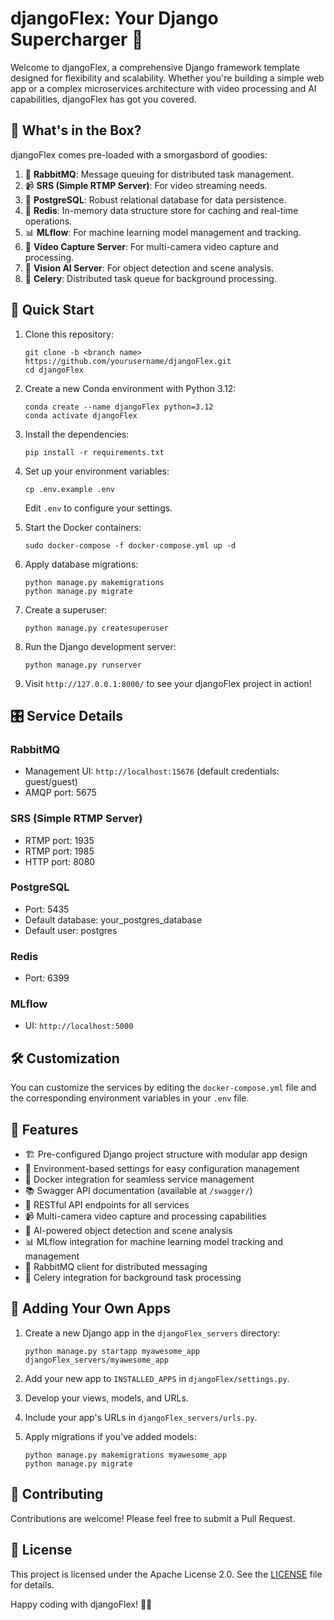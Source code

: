 # djangoFlex: Your Django Supercharger 🚀

Welcome to djangoFlex, a comprehensive Django framework template designed for flexibility and scalability. Whether you're building a simple web app or a complex microservices architecture with video processing and AI capabilities, djangoFlex has got you covered.

## 🌟 What's in the Box?

djangoFlex comes pre-loaded with a smorgasbord of goodies:

1. 🐰 **RabbitMQ**: Message queuing for distributed task management.
2. 📹 **SRS (Simple RTMP Server)**: For video streaming needs.
3. 🐘 **PostgreSQL**: Robust relational database for data persistence.
4. 🔄 **Redis**: In-memory data structure store for caching and real-time operations.
5. 📊 **MLflow**: For machine learning model management and tracking.
6. 🎥 **Video Capture Server**: For multi-camera video capture and processing.
7. 🧠 **Vision AI Server**: For object detection and scene analysis.
8. 🍃 **Celery**: Distributed task queue for background processing.

## 🚀 Quick Start

1. Clone this repository:
   ```
   git clone -b <branch name> https://github.com/yourusername/djangoFlex.git
   cd djangoFlex
   ```

2. Create a new Conda environment with Python 3.12:
   ```
   conda create --name djangoFlex python=3.12
   conda activate djangoFlex
   ```

3. Install the dependencies:
   ```
   pip install -r requirements.txt
   ```

4. Set up your environment variables:
   ```
   cp .env.example .env
   ```
   Edit `.env` to configure your settings.

5. Start the Docker containers:
   ```
   sudo docker-compose -f docker-compose.yml up -d
   ```

6. Apply database migrations:
   ```
   python manage.py makemigrations
   python manage.py migrate
   ```

7. Create a superuser:
   ```
   python manage.py createsuperuser
   ```

8. Run the Django development server:
   ```
   python manage.py runserver
   ```

9. Visit `http://127.0.0.1:8000/` to see your djangoFlex project in action!

## 🎛 Service Details

### RabbitMQ
- Management UI: `http://localhost:15676` (default credentials: guest/guest)
- AMQP port: 5675

### SRS (Simple RTMP Server)
- RTMP port: 1935
- RTMP port: 1985
- HTTP port: 8080

### PostgreSQL
- Port: 5435
- Default database: your_postgres_database
- Default user: postgres

### Redis
- Port: 6399

### MLflow
- UI: `http://localhost:5000`

## 🛠 Customization

You can customize the services by editing the `docker-compose.yml` file and the corresponding environment variables in your `.env` file.

## 🌈 Features

- 🏗 Pre-configured Django project structure with modular app design
- 🔐 Environment-based settings for easy configuration management
- 🐳 Docker integration for seamless service management
- 📚 Swagger API documentation (available at `/swagger/`)
- 🔗 RESTful API endpoints for all services
- 📹 Multi-camera video capture and processing capabilities
- 🧠 AI-powered object detection and scene analysis
- 📊 MLflow integration for machine learning model tracking and management
- 🐰 RabbitMQ client for distributed messaging
- 🍃 Celery integration for background task processing

## 🎨 Adding Your Own Apps

1. Create a new Django app in the `djangoFlex_servers` directory:
   ```
   python manage.py startapp myawesome_app djangoFlex_servers/myawesome_app
   ```

2. Add your new app to `INSTALLED_APPS` in `djangoFlex/settings.py`.

3. Develop your views, models, and URLs.

4. Include your app's URLs in `djangoFlex_servers/urls.py`.

5. Apply migrations if you've added models:
   ```
   python manage.py makemigrations myawesome_app
   python manage.py migrate
   ```

## 🤝 Contributing

Contributions are welcome! Please feel free to submit a Pull Request.

## 📜 License

This project is licensed under the Apache License 2.0. See the [LICENSE](LICENSE) file for details.

Happy coding with djangoFlex! 🚀✨
